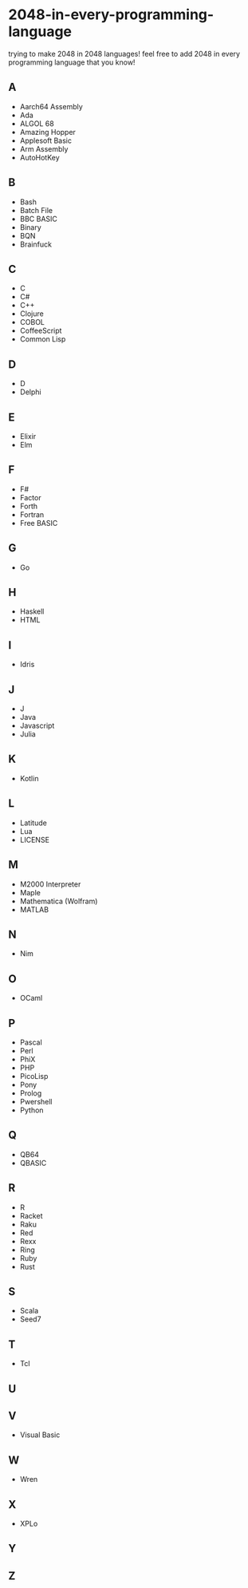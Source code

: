 # 2048-in-every-programming-language
trying to make 2048 in 2048 languages! feel free to add 2048 in every programming language that you know!
## A
* Aarch64 Assembly
* Ada
* ALGOL 68
* Amazing Hopper
* Applesoft Basic
* Arm Assembly
* AutoHotKey
## B
* Bash
* Batch File
* BBC BASIC
* Binary
* BQN
* Brainfuck
## C
* C
* C#
* C++
* Clojure
* COBOL
* CoffeeScript
* Common Lisp
## D
* D
* Delphi
## E
* Elixir
* Elm
## F
* F#
* Factor
* Forth
* Fortran
* Free BASIC
## G
* Go
## H
* Haskell
* HTML
## I
* Idris
## J
* J
* Java
* Javascript
* Julia
## K
* Kotlin
## L
* Latitude
* Lua
* LICENSE
## M
* M2000 Interpreter
* Maple
* Mathematica (Wolfram)
* MATLAB
## N
* Nim
## O
* OCaml
## P
* Pascal
* Perl
* PhiX
* PHP
* PicoLisp
* Pony
* Prolog
* Pwershell
* Python
## Q
* QB64
* QBASIC
## R
* R
* Racket
* Raku
* Red
* Rexx
* Ring
* Ruby
* Rust
## S
* Scala
* Seed7
## T
* Tcl
## U
## V
* Visual Basic
## W
* Wren
## X
* XPLo
## Y
## Z
